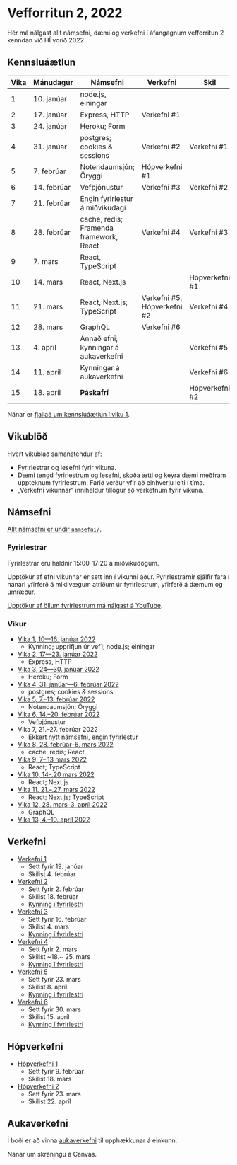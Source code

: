 # Vefforritun 2, 2022

Hér má nálgast allt námsefni, dæmi og verkefni í áfangagnum vefforritun 2 kenndan við HÍ vorið 2022.

## Kennsluáætlun

| Vika | Mánudagur   | Námsefni                                | Verkefni                    | Skil           |
|------|-------------|-----------------------------------------|-----------------------------|----------------|
| 1    | 10. janúar  | node.js, einingar                       |                             |                |
| 2    | 17. janúar  | Express, HTTP                           | Verkefni #1                 |                |
| 3    | 24. janúar  | Heroku; Form                            |                             |                |
| 4    | 31. janúar  | postgres; cookies & sessions            | Verkefni #2                 | Verkefni #1    |
| 5    | 7. febrúar  | Notendaumsjón; Öryggi                   | Hópverkefni #1              |                |
| 6    | 14. febrúar | Vefþjónustur                            | Verkefni #3                 | Verkefni #2    |
| 7    | 21. febrúar | Engin fyrirlestur á miðvikudagi         |                             |                |
| 8    | 28. febrúar | cache, redis; Framenda framework, React | Verkefni #4                 | Verkefni #3    |
| 9    | 7. mars     | React, TypeScript                       |                             |                |
| 10   | 14. mars    | React, Next.js                          |                             | Hópverkefni #1 |
| 11   | 21. mars    | React, Next.js; TypeScript              | Verkefni #5, Hópverkefni #2 | Verkefni #4    |
| 12   | 28. mars    | GraphQL                                 | Verkefni #6                 |                |
| 13   | 4. apríl    | Annað efni; kynningar á aukaverkefni    |                             | Verkefni #5    |
| 14   | 11. apríl   | Kynningar á aukaverkefni                |                             | Verkefni #6    |
| 15   | 18. apríl   | **Páskafrí**                            |                             | Hópverkefni #2 |

Nánar er [fjallað um kennsluáætlun í viku 1](vikur/vika-01.md).

## Vikublöð

Hvert vikublað samanstendur af:

* Fyrirlestrar og lesefni fyrir vikuna.
* Dæmi tengd fyrirlestrum og lesefni, skoða ætti og keyra dæmi meðfram uppteknum fyrirlestrum. Farið verður yfir að einhverju leiti í tíma.
* „Verkefni vikunnar“ inniheldur tillögur að verkefnum fyrir vikuna.

## Námsefni

[Allt námsefni er undir `namsefni/`](/namsefni).

### Fyrirlestrar

Fyrirlestrar eru haldnir 15:00-17:20 á miðvikudögum.

Upptökur af efni vikunnar er sett inn í vikunni áður. Fyrirlestrarnir sjálfir fara í nánari yfirferð á mikilvægum atriðum úr fyrirlestrum, yfirferð á dæmum og umræður.

[Upptökur af öllum fyrirlestrum má nálgast á YouTube](https://www.youtube.com/playlist?list=PLRj-ccg8iozwBXaSNawCRcSNO7hZDb7Di).

### Vikur

* [Vika 1, 10—16. janúar 2022](vikur/vika-01.md)
  * Kynning; upprifjun úr vef1; node.js; einingar
* [Vika 2, 17—23. janúar 2022](vikur/vika-02.md)
  * Express, HTTP
* [Vika 3, 24—30. janúar 2022](vikur/vika-03.md)
  * Heroku; Form
* [Vika 4, 31. janúar—6. febrúar 2022](vikur/vika-04.md)
  * postgres; cookies & sessions
* [Vika 5, 7.–13. febrúar 2022](vikur/vika-05.md)
  * Notendaumsjón; Öryggi
* [Vika 6, 14.–20. febrúar 2022](vikur/vika-06.md)
  * Vefþjónustur
* Vika 7, 21.–27. febrúar 2022
  * Ekkert nýtt námsefni, engin fyrirlestur
* [Vika 8, 28. febrúar–6. mars 2022](vikur/vika-08.md)
  * cache, redis; React
* [Vika 9, 7–.13 mars 2022](vikur/vika-09.md)
  * React; TypeScript
* [Vika 10, 14–.20 mars 2022](vikur/vika-10.md)
  * React; Next.js
* [Vika 11, 21.–.27. mars 2022](vikur/vika-11.md)
  * React; Next.js; TypeScript
* [Vika 12, 28. mars–3. apríl 2022](vikur/vika-12.md)
  * GraphQL
* [Vika 13, 4.–10. apríl 2022](vikur/vika-13.md)

## Verkefni

* [Verkefni 1](https://github.com/vefforritun/vef2-2022-v1)
  * Sett fyrir 19. janúar
  * Skilist 4. febrúar
* [Verkefni 2](https://github.com/vefforritun/vef2-2022-v2)
  * Sett fyrir 2. febrúar
  * Skilist 18. febrúar
  * [Kynning í fyrirlestri](https://youtu.be/pLwY4LiR6gc)
* [Verkefni 3](https://github.com/vefforritun/vef2-2022-v3)
  * Sett fyrir 16. febrúar
  * Skilist 4. mars
  * [Kynning í fyrirlestri](https://youtu.be/W0k01_KRE4I)
* [Verkefni 4](https://github.com/vefforritun/vef2-2022-v4)
  * Sett fyrir 2. mars
  * Skilist ~18.~ 25. mars
  * [Kynning í fyrirlestri](https://youtu.be/Sc0vW-5zylM)
* [Verkefni 5](https://github.com/vefforritun/vef2-2022-v5)
  * Sett fyrir 23. mars
  * Skilist 8. apríl
  * [Kynning í fyrirlestri](https://youtu.be/)
* [Verkefni 6](https://github.com/vefforritun/vef2-2022-v6)
  * Sett fyrir 30. mars
  * Skilist 15. apríl
  * [Kynning í fyrirlestri](https://youtu.be/)

## Hópverkefni

* [Hópverkefni 1](https://github.com/vefforritun/vef2-2022-h1)
  * Sett fyrir 9. febrúar
  * Skilist 18. mars
* [Hópverkefni 2](https://github.com/vefforritun/vef2-2022-h2)
  * Sett fyrir 23. mars
  * Skilist 22. apríl

## Aukaverkefni

Í boði er að vinna [aukaverkefni](./aukaverkefni.md) til upphækkunar á einkunn.

Nánar um skráningu á Canvas.
